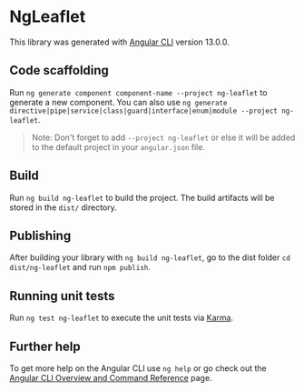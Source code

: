 # NgLeaflet

This library was generated with [Angular CLI](https://github.com/angular/angular-cli) version 13.0.0.

## Code scaffolding

Run `ng generate component component-name --project ng-leaflet` to generate a new component. You can also use `ng generate directive|pipe|service|class|guard|interface|enum|module --project ng-leaflet`.
> Note: Don't forget to add `--project ng-leaflet` or else it will be added to the default project in your `angular.json` file. 

## Build

Run `ng build ng-leaflet` to build the project. The build artifacts will be stored in the `dist/` directory.

## Publishing

After building your library with `ng build ng-leaflet`, go to the dist folder `cd dist/ng-leaflet` and run `npm publish`.

## Running unit tests

Run `ng test ng-leaflet` to execute the unit tests via [Karma](https://karma-runner.github.io).

## Further help

To get more help on the Angular CLI use `ng help` or go check out the [Angular CLI Overview and Command Reference](https://angular.io/cli) page.
